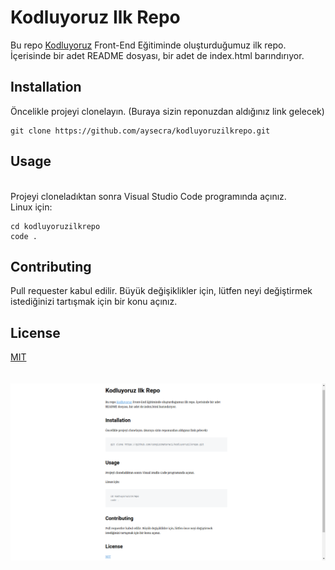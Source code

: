 # Kodluyoruz Ilk Repo </br> 
Bu repo [Kodluyoruz](https://www.kodluyoruz.org/) Front-End Eğitiminde oluşturduğumuz ilk repo. İçerisinde bir adet README dosyası, bir adet de index.html barındırıyor.
## Installation
Öncelikle projeyi clonelayın. (Buraya sizin reponuzdan aldığınız link gelecek)
```
git clone https://github.com/aysecra/kodluyoruzilkrepo.git
```
## Usage
<br/>Projeyi cloneladıktan sonra Visual Studio Code programında açınız.<br/>
Linux için: <br/>
```
cd kodluyoruzilkrepo
code .
``` 
## Contributing
Pull requester kabul edilir. Büyük değişiklikler için, lütfen neyi değiştirmek istediğinizi tartışmak için bir konu açınız.
## License 
[MIT](https://opensource.org/licenses/MIT) <br/>
<br/><br/> ![Sample Project Image](https://raw.githubusercontent.com/Kodluyoruz/taskforce/main/git/odev1/figures/markdown.png)
